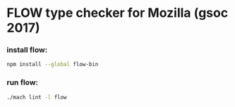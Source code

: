 # FLOW type checker for Mozilla (gsoc 2017)

### install flow:
```bash
npm install --global flow-bin
```

### run flow:
```bash
./mach lint -l flow
```
